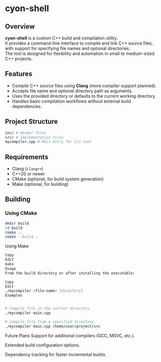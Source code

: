 # cyon-shell

## Overview
**cyon-shell** is a custom C++ build and compilation utility.  
It provides a command-line interface to compile and link C++ source files,  
with support for specifying file names and optional directories.  
The tool is designed for flexibility and automation in small to medium-sized C++ projects.

## Features
- Compile C++ source files using **Clang** (more compiler support planned).
- Accepts file name and optional directory path as arguments.
- Uses the provided directory or defaults to the current working directory.
- Handles basic compilation workflows without external build dependencies.

## Project Structure
```bash
inc/ # Header files
src/ # Implementation files
mycompiler.cpp # Main entry for CLI tool
```


## Requirements
- Clang (`clang++`)
- C++20 or newer
- CMake (optional, for build system generation)
- Make (optional, for building)

## Building

### Using CMake
```bash
mkdir build
cd build
cmake ..
cmake --build .
```
Using Make
```bash
Copy
Edit
make
Usage
From the build directory or after installing the executable:
```
```bash
Copy
Edit
./mycompiler <file-name> [directory]
Examples
```
```bash

# Compile file in the current directory
./mycompiler main.cpp

# Compile file from a specified directory
./mycompiler main.cpp /home/user/project/src
```
Future Plans
Support for additional compilers (GCC, MSVC, etc.).

Extended build configuration options.

Dependency tracking for faster incremental builds.
